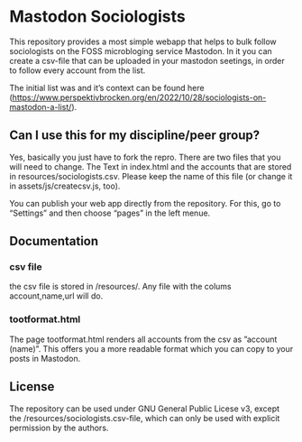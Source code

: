 # Mastodon Sociologists

This repository provides a most simple webapp that helps to bulk follow sociologists on the FOSS microbloging service Mastodon. In it you can create a csv-file that can be uploaded in your mastodon seetings, in order to follow every account from the list.

The initial list was and it’s context can be found here (https://www.perspektivbrocken.org/en/2022/10/28/sociologists-on-mastodon-a-list/).


## Can I use this for my discipline/peer group?

Yes, basically you just have to fork the repro. There are two files that you will need to change. The Text in index.html and the accounts that are stored in resources/sociologists.csv. Please keep the name of this file (or change it in assets/js/createcsv.js, too).

You can publish your web app directly from the repository. For this, go to “Settings” and then choose “pages” in the left menue.

## Documentation

### csv file
the csv file is stored in /resources/.
Any file with the colums account,name,url will do.

### tootformat.html
The page tootformat.html renders all accounts from the csv as ”account (name)”. This offers you a more readable format which you can copy to your posts in Mastodon.

## License

The repository can be used under GNU General Public Licese v3, except the /resources/sociologists.csv-file, which can only be used with explicit permission by the authors.
